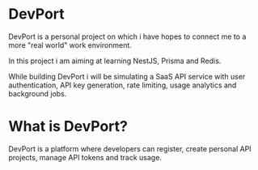 # DevPort

DevPort is a personal project on which i have hopes to connect me to a more "real world" work environment.

In this project i am aiming at learning NestJS, Prisma and Redis.

While building DevPort i will be simulating a SaaS API service with user authentication, API key generation, rate limiting, usage analytics and background jobs.

# What is DevPort?

DevPort is a platform where developers can register, create personal API projects, manage API tokens and track usage.
